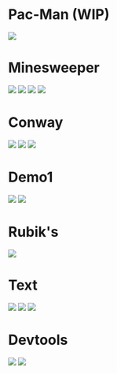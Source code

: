 # Pac-Man (WIP)

![](./IMAGES/Pac-Man.gif)

# Minesweeper

![](./IMAGES/Minesweeper-Start.png)
![](./IMAGES/Minesweeper-Reveal.png)
![](./IMAGES/Minesweeper-Win.png)
![](./IMAGES/Minesweeper-Lost.png)

# Conway

![](./IMAGES/Conway%20Small.gif)
![](./IMAGES/Conway%20Medium.gif)
![](./IMAGES/Conway%20Big.gif)

# Demo1

![](./IMAGES/Demo1-1.png)
![](./IMAGES/Demo1-2.png)

# Rubik's

![](./IMAGES/Rubik's.png)

# Text

![](./IMAGES/3x3.png)
![](./IMAGES/5x5L.png)
![](./IMAGES/5x5H.png)

# Devtools

![](./IMAGES/flame_graph.png)
![](./IMAGES/call_count.png)